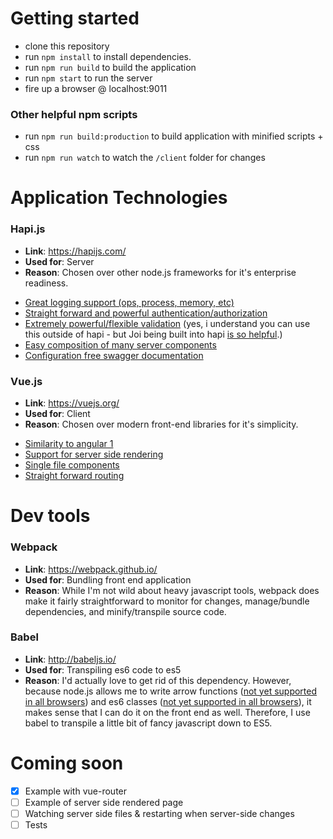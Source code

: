# Getting started
- clone this repository
- run ```npm install``` to install dependencies.
- run ```npm run build``` to build the application
- run ```npm start``` to run the server
- fire up a browser @ localhost:9011 

### Other helpful npm scripts
- run ```npm run build:production``` to build application with minified scripts + css
- run ```npm run watch``` to watch the `/client` folder for changes

# Application Technologies 

### Hapi.js
* **Link**: https://hapijs.com/
* **Used for**: Server
* **Reason**: Chosen over other node.js frameworks for it's enterprise readiness.
 - [Great logging support (ops, process, memory, etc)](https://github.com/hapijs/good)
 - [Straight forward and powerful authentication/authorization](https://hapijs.com/tutorials/auth)
 - [Extremely powerful/flexible validation](https://github.com/hapijs/joi) (yes, i understand you can use this outside of hapi - but Joi being built into hapi [is so helpful](https://hapijs.com/tutorials/validation).)
 - [Easy composition of many server components](https://github.com/hapijs/glue)
 - [Configuration free swagger documentation](https://github.com/hapijs/lout)

### Vue.js
* **Link**: https://vuejs.org/
* **Used for**: Client
* **Reason**: Chosen over modern front-end libraries for it's simplicity.
 - [Similarity to angular 1](https://vuejs.org/v2/guide/comparison.html#Angular-1)
 - [Support for server side rendering](https://vuejs.org/v2/guide/ssr.html)
 - [Single file components](https://vuejs.org/v2/guide/single-file-components.html)
 - [Straight forward routing](https://router.vuejs.org/en/)


# Dev tools
### Webpack
* **Link**: https://webpack.github.io/
* **Used for**: Bundling front end application
* **Reason**: While I'm not wild about heavy javascript tools, webpack does make it fairly straightforward to monitor for changes, manage/bundle dependencies, and minify/transpile source code.
 
### Babel
* **Link**: http://babeljs.io/
* **Used for**: Transpiling es6 code to es5
* **Reason**: I'd actually love to get rid of this dependency. 
However, because node.js allows me to write arrow functions ([not yet supported in all browsers](http://caniuse.com/#feat=arrow-functions)) and es6 classes ([not yet supported in all browsers](http://caniuse.com/#feat=es6-class)), it makes sense that I can do it on the front end as well. Therefore, I use babel to transpile a little bit of fancy javascript down to ES5.


# Coming soon
- [x] Example with vue-router
- [ ] Example of server side rendered page
- [ ] Watching server side files & restarting when server-side changes
- [ ] Tests
